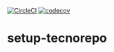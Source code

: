 [![CircleCI](https://circleci.com/gh/toniferr/setup-tecnorepo.svg?style=svg)](https://circleci.com/gh/toniferr/setup-tecnorepo) [![codecov](https://codecov.io/gh/toniferr/cryptoKit/branch/master/graph/badge.svg)](https://codecov.io/gh/toniferr/cryptoKit)
 
# setup-tecnorepo
